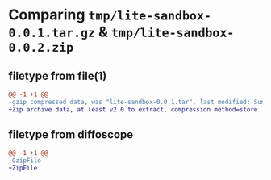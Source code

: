 # Comparing `tmp/lite-sandbox-0.0.1.tar.gz` & `tmp/lite-sandbox-0.0.2.zip`

## filetype from file(1)

```diff
@@ -1 +1 @@
-gzip compressed data, was "lite-sandbox-0.0.1.tar", last modified: Sun Apr 14 12:03:04 2024, max compression
+Zip archive data, at least v2.0 to extract, compression method=store
```

## filetype from diffoscope

```diff
@@ -1 +1 @@
-GzipFile
+ZipFile
```

